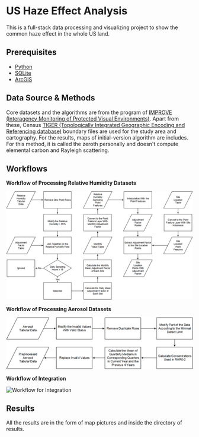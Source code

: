 [workflow-rh]: images/workflow-rh.png "Workflow for Relative Humidity Datasets"
[workflow-aerosol]: images/workflow-aerosol.png "Workflow for Aerosol Datasets"
[workflow-integration]: images/workflow-integration.png "Workflow for Integration"

# US Haze Effect Analysis

This is a full-stack data processing and visualizing project to show the common haze effect in the whole US land.

## Prerequisites

* [Python](https://www.python.org/)
* [SQLite](https://www.sqlite.org/)
* [ArcGIS](http://desktop.arcgis.com/)

## Data Source & Methods

Core datasets and the algorithms are from the program of [IMPROVE (Interagency Monitoring of Protected Visual Environments)](http://vista.cira.colostate.edu/Improve/). Apart from these, Census [TIGER (Topologically Integrated Geographic Encoding and Referencing database)](https://tigerweb.geo.census.gov/tigerwebmain/TIGERweb_main.html) boundary files are used for the study area and cartography. For the results, maps of initial-version algorithm are includes. For this method, it is called the zeroth personally and doesn't compute elemental carbon and Rayleigh scattering.

## Workflows

**Workflow of Processing Relative Humidity Datasets**

![Workflow for Relative Humidity Datasets][workflow-rh]

**Workflow of Processing Aerosol Datasets**

![Workflow for Aerosol Datasets][workflow-aerosol]

**Workflow of Integration**

![Workflow for Integration][workflow-integration]

## Results

All the results are in the form of map pictures and inside the directory of results.
